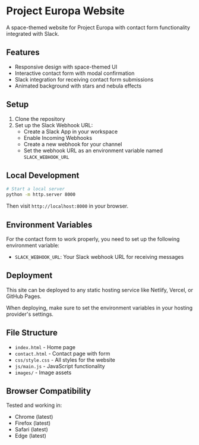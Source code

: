 # Project Europa Website

A space-themed website for Project Europa with contact form functionality integrated with Slack.

## Features

- Responsive design with space-themed UI
- Interactive contact form with modal confirmation
- Slack integration for receiving contact form submissions
- Animated background with stars and nebula effects

## Setup

1. Clone the repository
2. Set up the Slack Webhook URL:
   - Create a Slack App in your workspace
   - Enable Incoming Webhooks
   - Create a new webhook for your channel
   - Set the webhook URL as an environment variable named `SLACK_WEBHOOK_URL`

## Local Development

```bash
# Start a local server
python -m http.server 8000
```

Then visit `http://localhost:8000` in your browser.

## Environment Variables

For the contact form to work properly, you need to set up the following environment variable:

- `SLACK_WEBHOOK_URL`: Your Slack webhook URL for receiving messages

## Deployment

This site can be deployed to any static hosting service like Netlify, Vercel, or GitHub Pages.

When deploying, make sure to set the environment variables in your hosting provider's settings.

## File Structure

- `index.html` - Home page
- `contact.html` - Contact page with form
- `css/style.css` - All styles for the website
- `js/main.js` - JavaScript functionality
- `images/` - Image assets

## Browser Compatibility

Tested and working in:
- Chrome (latest)
- Firefox (latest)
- Safari (latest)
- Edge (latest)
